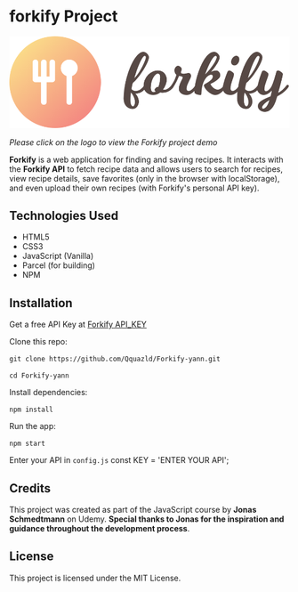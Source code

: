 # forkify Project

[![forkify-yann](src/img/logo.png)](https://forkify-yann.netlify.app)

_Please click on the logo to view the Forkify project demo_

**Forkify** is a web application for finding and saving recipes. It interacts with the **Forkify API** to fetch recipe data and allows users to search for recipes, view recipe details, save favorites (only in the browser with localStorage), and even upload their own recipes (with Forkify's personal API key).

## Technologies Used

- HTML5
- CSS3
- JavaScript (Vanilla)
- Parcel (for building)
- NPM

## Installation

Get a free API Key at [Forkify API_KEY](https://forkify-api.herokuapp.com/v2)

Clone this repo:

```shell
git clone https://github.com/Qquazld/Forkify-yann.git
```

```shell
cd Forkify-yann
```

Install dependencies:

```shell
npm install
```

Run the app:

```shell
npm start
```

Enter your API in `config.js`
const KEY = 'ENTER YOUR API';

## Credits

This project was created as part of the JavaScript course by **Jonas Schmedtmann** on Udemy. **Special thanks to Jonas for the inspiration and guidance throughout the development process**.

## License

This project is licensed under the MIT License.
